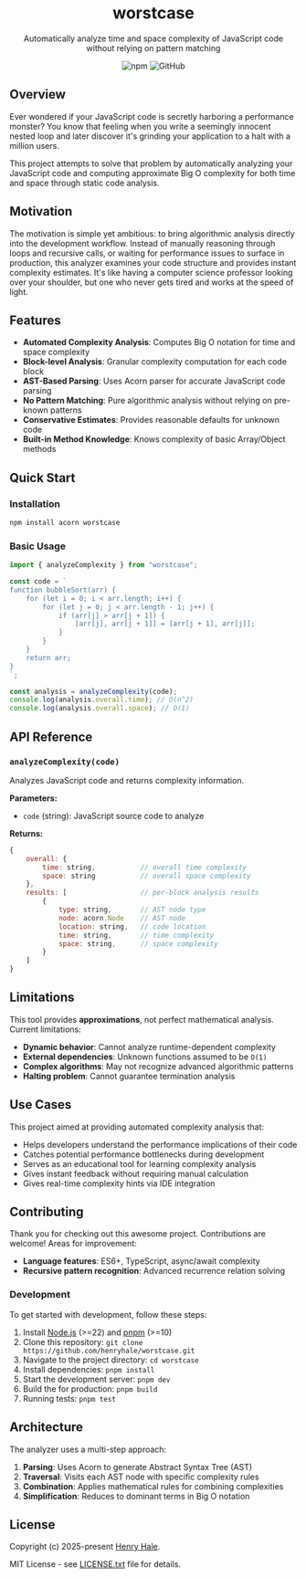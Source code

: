 <div align=center>

# worstcase

Automatically analyze time and space complexity of JavaScript code without relying on pattern matching

<img alt="npm" src="https://img.shields.io/npm/v/worstcase">
<img alt="GitHub" src="https://img.shields.io/github/license/henryhale/worstcase">

</div>

## Overview

Ever wondered if your JavaScript code is secretly harboring a performance monster? You know that feeling when you write a seemingly innocent nested loop and later discover it's grinding your application to a halt with a million users.

This project attempts to solve that problem by automatically analyzing your JavaScript code and computing approximate Big O complexity for both time and space through static code analysis.

## Motivation

The motivation is simple yet ambitious: to bring algorithmic analysis directly into the development workflow. Instead of manually reasoning through loops and recursive calls, or waiting for performance issues to surface in production, this analyzer examines your code structure and provides instant complexity estimates. It's like having a computer science professor looking over your shoulder, but one who never gets tired and works at the speed of light.

## Features

<!-- core features -->

- **Automated Complexity Analysis**: Computes Big O notation for time and space complexity
- **Block-level Analysis**: Granular complexity computation for each code block
- **AST-Based Parsing**: Uses Acorn parser for accurate JavaScript code parsing
- **No Pattern Matching**: Pure algorithmic analysis without relying on pre-known patterns
  <!-- smart heuristics -->
- **Conservative Estimates**: Provides reasonable defaults for unknown code
- **Built-in Method Knowledge**: Knows complexity of basic Array/Object methods

## Quick Start

### Installation

```bash
npm install acorn worstcase
```

### Basic Usage

```js
import { analyzeComplexity } from "worstcase";

const code = `
function bubbleSort(arr) {
    for (let i = 0; i < arr.length; i++) {
        for (let j = 0; j < arr.length - 1; j++) {
            if (arr[j] > arr[j + 1]) {
                [arr[j], arr[j + 1]] = [arr[j + 1], arr[j]];
            }
        }
    }
    return arr;
}
`;

const analysis = analyzeComplexity(code);
console.log(analysis.overall.time); // O(n^2)
console.log(analysis.overall.space); // O(1)
```

## API Reference

### `analyzeComplexity(code)`

Analyzes JavaScript code and returns complexity information.

**Parameters:**

- `code` (string): JavaScript source code to analyze

**Returns:**

```js
{
    overall: {
        time: string,           // overall time complexity
        space: string           // overall space complexity
    },
    results: [                  // per-block analysis results
        {
            type: string,       // AST node type
            node: acorn.Node    // AST node
            location: string,   // code location
            time: string,       // time complexity
            space: string,      // space complexity
        }
    ]
}
```

## Limitations

This tool provides **approximations**, not perfect mathematical analysis. Current limitations:

- **Dynamic behavior**: Cannot analyze runtime-dependent complexity
- **External dependencies**: Unknown functions assumed to be `O(1)`
- **Complex algorithms**: May not recognize advanced algorithmic patterns
- **Halting problem**: Cannot guarantee termination analysis

## Use Cases

This project aimed at providing automated complexity analysis that:

- Helps developers understand the performance implications of their code
- Catches potential performance bottlenecks during development
- Serves as an educational tool for learning complexity analysis
- Gives instant feedback without requiring manual calculation
- Gives real-time complexity hints via IDE integration

## Contributing

Thank you for checking out this awesome project.
Contributions are welcome! Areas for improvement:

- **Language features**: ES6+, TypeScript, async/await complexity
- **Recursive pattern recognition**: Advanced recurrence relation solving

### Development

To get started with development, follow these steps:

1. Install [Node.js](https://nodejs.org) (>=22) and [pnpm](https://pnpm.io/) (>=10)
2. Clone this repository: `git clone https://github.com/henryhale/worstcase.git`
3. Navigate to the project directory: `cd worstcase`
4. Install dependencies: `pnpm install`
5. Start the development server: `pnpm dev`
6. Build the for production: `pnpm build`
7. Running tests: `pnpm test`

## Architecture

The analyzer uses a multi-step approach:

1. **Parsing**: Uses Acorn to generate Abstract Syntax Tree (AST)
2. **Traversal**: Visits each AST node with specific complexity rules
3. **Combination**: Applies mathematical rules for combining complexities
4. **Simplification**: Reduces to dominant terms in Big O notation

## License

Copyright (c) 2025-present [Henry Hale](https://github.com/henryhale/).

MIT License - see [LICENSE.txt](https://github.com/henryhale/worstcase/blob/master/LICENSE.txt) file for details.
